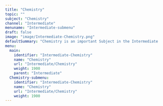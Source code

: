 ```yaml
---
title: "Chemistry"
topic: ""
subject: "Chemistry"
channel: "Intermediate"
menuname: "Intermediate-submenu"
draft: false
image: "image/Intermediate-Chemistry.png"
defaultSummary: "Chemistry is an important Subject in the Intermediate course.  Please review all the topics and associated testing material to perform well on the Intermediate related Exams."
menu:
  main:
    identifier: "Intermediate-Chemistry"
    name: "Chemistry"
    url: "Intermediate/Chemistry"
    weight: 1900
    parent: "Intermediate"
  Chemistry-submenu:
    identifier: "Intermediate-Chemistry"
    name: "Chemistry"
    url: "Intermediate/Chemistry"
    weight: 1900
---
```

















